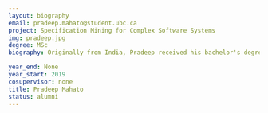 ```yaml
---
layout: biography
email: pradeep.mahato@student.ubc.ca
project: Specification Mining for Complex Software Systems
img: pradeep.jpg
degree: MSc
biography: Originally from India, Pradeep received his bachelor's degree in computer engineering from the National Institute of Technology (NIT), Patna. His current research is in applying data analytics and data mining techniques for mining formal software specifications. 

year_end: None
year_start: 2019
cosupervisor: none
title: Pradeep Mahato
status: alumni
---
```

